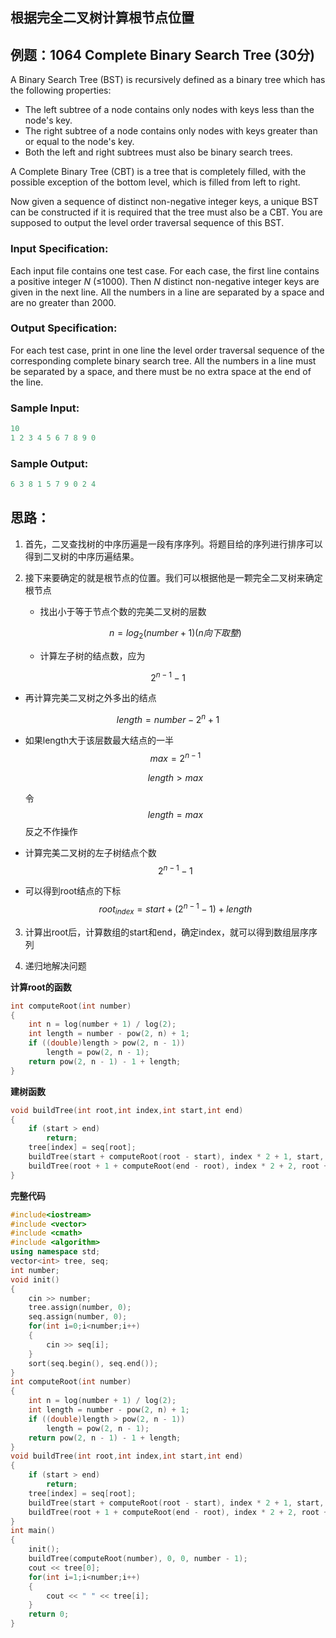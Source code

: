 ## 根据完全二叉树计算根节点位置

## 例题：**1064** **Complete Binary Search Tree** (30分)

A Binary Search Tree (BST) is recursively defined as a binary tree which has the following properties:

- The left subtree of a node contains only nodes with keys less than the node's key.
- The right subtree of a node contains only nodes with keys greater than or equal to the node's key.
- Both the left and right subtrees must also be binary search trees.

A Complete Binary Tree (CBT) is a tree that is completely filled, with the possible exception of the bottom level, which is filled from left to right.

Now given a sequence of distinct non-negative integer keys, a unique BST can be constructed if it is required that the tree must also be a CBT. You are supposed to output the level order traversal sequence of this BST.

### Input Specification:

Each input file contains one test case. For each case, the first line contains a positive integer *N* (≤1000). Then *N* distinct non-negative integer keys are given in the next line. All the numbers in a line are separated by a space and are no greater than 2000.

### Output Specification:

For each test case, print in one line the level order traversal sequence of the corresponding complete binary search tree. All the numbers in a line must be separated by a space, and there must be no extra space at the end of the line.

### Sample Input:

```java
10
1 2 3 4 5 6 7 8 9 0
```

### Sample Output:

```c++
6 3 8 1 5 7 9 0 2 4
```

## 思路：

1. 首先，二叉查找树的中序历遍是一段有序序列。将题目给的序列进行排序可以得到二叉树的中序历遍结果。

2. 接下来要确定的就是根节点的位置。我们可以根据他是一颗完全二叉树来确定根节点

   + 找出小于等于节点个数的完美二叉树的层数
   
   $$
   n=log_2(number+1)(n向下取整)
   $$
   
   + 计算左子树的结点数，应为

$$
2^{n-1}-1
$$

+ 再计算完美二叉树之外多出的结点

$$
length=number-2^n+1
$$

+ 如果length大于该层数最大结点的一半
     $$
     max=2^{n-1}
     $$
   
  $$
     length>max
  $$
  
  令
  $$
     length=max
  $$
     反之不作操作
  
+ 计算完美二叉树的左子树结点个数
     $$
     2^{n-1}-1
     $$
   
+ 可以得到root结点的下标
     $$
     root_{index}=start+(2^{n-1}-1)+length
     $$

3. 计算出root后，计算数组的start和end，确定index，就可以得到数组层序序列

4. 递归地解决问题

**计算root的函数**

```c++
int computeRoot(int number)
{
	int n = log(number + 1) / log(2);
	int length = number - pow(2, n) + 1;
	if ((double)length > pow(2, n - 1))
		length = pow(2, n - 1);
	return pow(2, n - 1) - 1 + length;
}
```

**建树函数**

```c++
void buildTree(int root,int index,int start,int end)
{
	if (start > end)
		return;
	tree[index] = seq[root]; 
	buildTree(start + computeRoot(root - start), index * 2 + 1, start, root - 1);
	buildTree(root + 1 + computeRoot(end - root), index * 2 + 2, root + 1, end);
}
```

**完整代码**

```c++
#include<iostream>
#include <vector>
#include <cmath>
#include <algorithm>
using namespace std;
vector<int> tree, seq;
int number;
void init()
{
	cin >> number;
	tree.assign(number, 0);
	seq.assign(number, 0);
	for(int i=0;i<number;i++)
	{
		cin >> seq[i];
	}
	sort(seq.begin(), seq.end());
}
int computeRoot(int number)
{
	int n = log(number + 1) / log(2);
	int length = number - pow(2, n) + 1;
	if ((double)length > pow(2, n - 1))
		length = pow(2, n - 1);
	return pow(2, n - 1) - 1 + length;
}
void buildTree(int root,int index,int start,int end)
{
	if (start > end)
		return;
	tree[index] = seq[root]; 
	buildTree(start + computeRoot(root - start), index * 2 + 1, start, root - 1);
	buildTree(root + 1 + computeRoot(end - root), index * 2 + 2, root + 1, end);
}
int main()
{
	init();
	buildTree(computeRoot(number), 0, 0, number - 1);
	cout << tree[0];
	for(int i=1;i<number;i++)
	{
		cout << " " << tree[i];
	}
	return 0;
}
```

